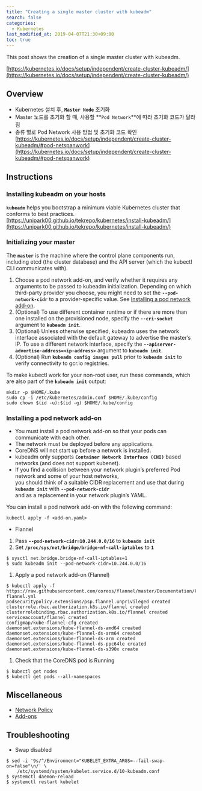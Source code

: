 ```yaml
---
title: "Creating a single master cluster with kubeadm"
search: false
categories:
  - Kubernetes
last_modified_at: 2019-04-07T21:30+09:00
toc: true
---
```


This post shows the creation of a single master cluster with kubeadm.

[https://kubernetes.io/docs/setup/independent/create-cluster-kubeadm/](https://kubernetes.io/docs/setup/independent/create-cluster-kubeadm/)  

## Overview
* Kubernetes 설치 후, **`Master Node`** 초기화
* Master 노드를 초기화 할 때, 사용할 **`Pod Network`**에 따라 초기화 코드가 달라짐
* 종류 별로 Pod Network 사용 방법 및 초기화 코드 확인  
  [https://kubernetes.io/docs/setup/independent/create-cluster-kubeadm/#pod-netspanwork](https://kubernetes.io/docs/setup/independent/create-cluster-kubeadm/#pod-netspanwork)

## Instructions

### Installing kubeadm on your hosts
**`kubeadm`** helps you bootstrap a minimum viable Kubernetes cluster that conforms to best practices.
[https://unipark00.github.io/tekrepo/kubernetes/install-kubeadm/](https://unipark00.github.io/tekrepo/kubernetes/install-kubeadm/)

### Initializing your master
The **`master`** is the machine where the control plane components run, including etcd (the cluster database) and the API server (which the kubectl CLI communicates with).  
1. Choose a pod network add-on, and verify whether it requires any arguments to be passed to kubeadm initialization. Depending on which third-party provider you choose, you might need to set the **`--pod-network-cidr`** to a provider-specific value. See [Installing a pod network add-on](https://kubernetes.io/docs/setup/independent/create-cluster-kubeadm/#pod-network).  
1. (Optional) To use different container runtime or if there are more than one installed on the provisioned node, specify the **`--cri-socket`** argument to **```kubeadm init```**.
1. (Optional) Unless otherwise specified, kubeadm uses the network interface associated with the default gateway to advertise the master’s IP. To use a different network interface, specify the **`--apiserver-advertise-address=<ip-address>`** argument to **`kubeadm init`**.  
1. (Optional) Run **`kubeadm config images pull`** prior to **`kubeadm init`** to verify connectivity to gcr.io registries.

To make kubectl work for your non-root user, run these commands, which are also part of the **`kubeadm init`** output:
```console
mkdir -p $HOME/.kube
sudo cp -i /etc/kubernetes/admin.conf $HOME/.kube/config
sudo chown $(id -u):$(id -g) $HOME/.kube/config
```

### Installing a pod network add-on
* You must install a pod network add-on so that your pods can communicate with each other.
* The network must be deployed before any applications.
* CoreDNS will not start up before a network is installed.
* kubeadm only supports **`Container Network Interface (CNI)`** based networks (and does not support kubenet).
* If you find a collision between your network plugin’s preferred Pod network and some of your host networks,  
  you should think of a suitable CIDR replacement and use that during **`kubeadm init`** with **`--pod-network-cidr`**  
  and as a replacement in your network plugin’s YAML.

You can install a pod network add-on with the following command:  
```console
kubectl apply -f <add-on.yaml>
```

* Flannel  
1. Pass **`--pod-network-cidr=10.244.0.0/16`** to **`kubeadm init`**  
1. Set **`/proc/sys/net/bridge/bridge-nf-call-iptables`** to **`1`**  
```console
$ sysctl net.bridge.bridge-nf-call-iptables=1
$ sudo kubeadm init --pod-network-cidr=10.244.0.0/16
```

1. Apply a pod network add-on (Flannel)  
```console
$ kubectl apply -f https://raw.githubusercontent.com/coreos/flannel/master/Documentation/kube-flannel.yml
podsecuritypolicy.extensions/psp.flannel.unprivileged created
clusterrole.rbac.authorization.k8s.io/flannel created
clusterrolebinding.rbac.authorization.k8s.io/flannel created
serviceaccount/flannel created
configmap/kube-flannel-cfg created
daemonset.extensions/kube-flannel-ds-amd64 created
daemonset.extensions/kube-flannel-ds-arm64 created
daemonset.extensions/kube-flannel-ds-arm created
daemonset.extensions/kube-flannel-ds-ppc64le created
daemonset.extensions/kube-flannel-ds-s390x create
```

1. Check that the CoreDNS pod is Running
```console
$ kubectl get nodes
$ kubectl get pods --all-namespaces
```

## Miscellaneous
* [Network Policy](https://kubernetes.io/docs/concepts/services-networking/network-policies/)
* [Add-ons](https://kubernetes.io/docs/concepts/cluster-administration/addons/)

## Troubleshooting
* Swap disabled
```console
$ sed -i '9s/^/Environment="KUBELET_EXTRA_ARGS=--fail-swap-on=false"\n/' \
    /etc/systemd/system/kubelet.service.d/10-kubeadm.conf
$ systemctl daemon-reload
$ systemctl restart kubelet
```

